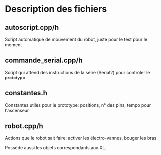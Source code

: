 Description des fichiers
=====

autoscript.cpp/h
----
Script automatique de mouvement du robot, juste pour le test pour le moment

commande_serial.cpp/h
----
Script qui attend des instructions de la série (Serial2) pour contrôler le prototype

constantes.h
----
Constantes utiles pour le prototype: positions, n° des pins, tempo pour l'ascenseur

robot.cpp/h
----
Actions que le robot sait faire: activer les électro-vannes, bouger les bras

Possède aussi les objets correspondants aux XL.